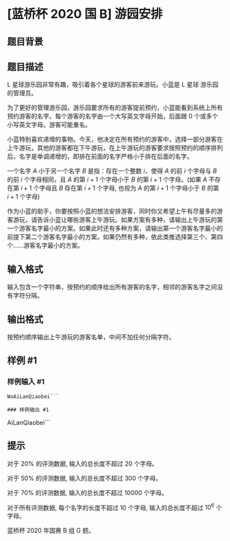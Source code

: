 # [蓝桥杯 2020 国 B] 游园安排

## 题目背景



## 题目描述

$\mathrm{L}$ 星球游乐园非常有趣，吸引着各个星球的游客前来游玩。小蓝是 $\mathrm{L}$ 星球 游乐园的管理员。

为了更好的管理游乐园，游乐园要求所有的游客提前预约，小蓝能看到系统上所有预约游客的名字。每个游客的名字由一个大写英文字母开始，后面跟 $0$ 个或多个小写英文字母。游客可能重名。

小蓝特别喜欢递增的事物。今天，他决定在所有预约的游客中，选择一部分游客在上午游玩，其他的游客都在下午游玩，在上午游玩的游客要求按照预约的顺序排列后，名字是单调递增的，即排在前面的名字严格小于排在后面的名字。

一个名字 $A$ 小于另一个名字 $B$ 是指：存在一个整数 $i$，使得 $A$ 的前 $i$ 个字母与 $B$ 的前 $i$ 个字母相同，且 $A$ 的第 $i+1$ 个字母小于 $B$ 的第 $i+1$ 个字母。(如果 $A$ 不存在第 $i+1$ 个字母且 $B$ 存在第 $i+1$ 个字母, 也视为 $A$ 的第 $i+1$ 个字母小于 $B$ 的第 $i+1$ 个字母)

作为小蓝的助手，你要按照小蓝的想法安排游客，同时你又希望上午有尽量多的游客游玩，请告诉小蓝让哪些游客上午游玩。如果方案有多种，请输出上午游玩的第一个游客名字最小的方案。如果此时还有多种方案，请输出第一个游客名字最小的前提下第二个游客名字最小的方案。如果仍然有多种，依此类推选择第三个、第四个……游客名字最小的方案。


## 输入格式

输入包含一个字符串，按预约的顺序给出所有游客的名字，相邻的游客名字之间没有字符分隔。

## 输出格式

按预约顺序输出上午游玩的游客名单，中间不加任何分隔字符。 

## 样例 #1

### 样例输入 #1
```
WoAiLanQiaobei```

### 样例输出 #1

```
AiLanQiaobei```

## 提示

对于 $20 \%$ 的评测数据, 输入的总长度不超过 $20$ 个字母。

对于 $50 \%$ 的评测数据, 输入的总长度不超过 $300$ 个字母。

对于 $70 \%$ 的评测数据, 输入的总长度不超过 $10000$ 个字母。

对于所有评测数据, 每个名字的长度不超过 $10$ 个字母, 输入的总长度不超过 $10^6$ 个字母。 

蓝桥杯 2020 年国赛 B 组 G 题。
